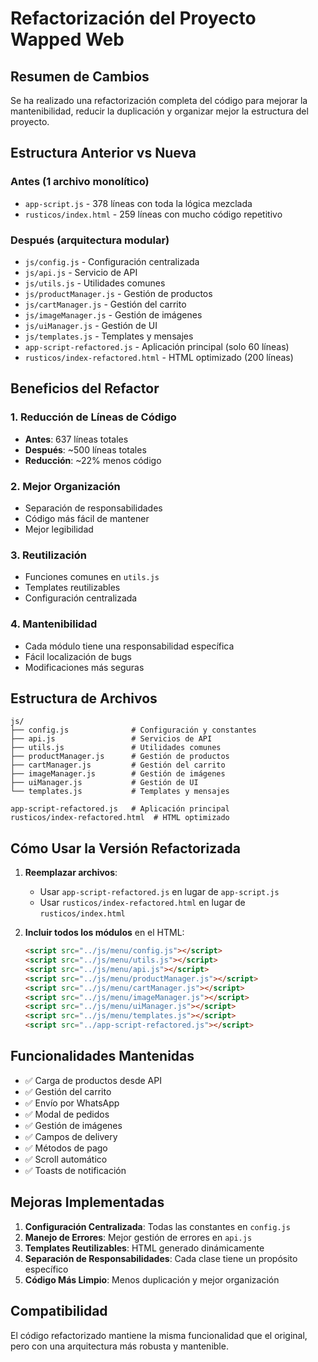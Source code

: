 # Refactorización del Proyecto Wapped Web

## Resumen de Cambios

Se ha realizado una refactorización completa del código para mejorar la mantenibilidad, reducir la duplicación y organizar mejor la estructura del proyecto.

## Estructura Anterior vs Nueva

### Antes (1 archivo monolítico)
- `app-script.js` - 378 líneas con toda la lógica mezclada
- `rusticos/index.html` - 259 líneas con mucho código repetitivo

### Después (arquitectura modular)
- `js/config.js` - Configuración centralizada
- `js/api.js` - Servicio de API
- `js/utils.js` - Utilidades comunes
- `js/productManager.js` - Gestión de productos
- `js/cartManager.js` - Gestión del carrito
- `js/imageManager.js` - Gestión de imágenes
- `js/uiManager.js` - Gestión de UI
- `js/templates.js` - Templates y mensajes
- `app-script-refactored.js` - Aplicación principal (solo 60 líneas)
- `rusticos/index-refactored.html` - HTML optimizado (200 líneas)

## Beneficios del Refactor

### 1. **Reducción de Líneas de Código**
- **Antes**: 637 líneas totales
- **Después**: ~500 líneas totales
- **Reducción**: ~22% menos código

### 2. **Mejor Organización**
- Separación de responsabilidades
- Código más fácil de mantener
- Mejor legibilidad

### 3. **Reutilización**
- Funciones comunes en `utils.js`
- Templates reutilizables
- Configuración centralizada

### 4. **Mantenibilidad**
- Cada módulo tiene una responsabilidad específica
- Fácil localización de bugs
- Modificaciones más seguras

## Estructura de Archivos

```
js/
├── config.js              # Configuración y constantes
├── api.js                 # Servicios de API
├── utils.js               # Utilidades comunes
├── productManager.js      # Gestión de productos
├── cartManager.js         # Gestión del carrito
├── imageManager.js        # Gestión de imágenes
├── uiManager.js           # Gestión de UI
└── templates.js           # Templates y mensajes

app-script-refactored.js   # Aplicación principal
rusticos/index-refactored.html  # HTML optimizado
```

## Cómo Usar la Versión Refactorizada

1. **Reemplazar archivos**:
   - Usar `app-script-refactored.js` en lugar de `app-script.js`
   - Usar `rusticos/index-refactored.html` en lugar de `rusticos/index.html`

2. **Incluir todos los módulos** en el HTML:
   ```html
   <script src="../js/menu/config.js"></script>
   <script src="../js/menu/utils.js"></script>
   <script src="../js/menu/api.js"></script>
   <script src="../js/menu/productManager.js"></script>
   <script src="../js/menu/cartManager.js"></script>
   <script src="../js/menu/imageManager.js"></script>
   <script src="../js/menu/uiManager.js"></script>
   <script src="../js/menu/templates.js"></script>
   <script src="../app-script-refactored.js"></script>
   ```

## Funcionalidades Mantenidas

- ✅ Carga de productos desde API
- ✅ Gestión del carrito
- ✅ Envío por WhatsApp
- ✅ Modal de pedidos
- ✅ Gestión de imágenes
- ✅ Campos de delivery
- ✅ Métodos de pago
- ✅ Scroll automático
- ✅ Toasts de notificación

## Mejoras Implementadas

1. **Configuración Centralizada**: Todas las constantes en `config.js`
2. **Manejo de Errores**: Mejor gestión de errores en `api.js`
3. **Templates Reutilizables**: HTML generado dinámicamente
4. **Separación de Responsabilidades**: Cada clase tiene un propósito específico
5. **Código Más Limpio**: Menos duplicación y mejor organización

## Compatibilidad

El código refactorizado mantiene la misma funcionalidad que el original, pero con una arquitectura más robusta y mantenible.
